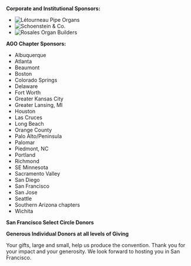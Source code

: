 **Corporate and Institutional Sponsors:**

<ul class="sponsors">
  <li><img src="/img/sponsors/letourneau.png" alt="Létourneau Pipe Organs" style="aspect-ratio:300/113"></li>
  <li><img src="/img/sponsors/schoenstein.png" alt="Schoenstein & Co." style="aspect-ratio:600/160"></li>
  <li><img src="/img/sponsors/rosales.png" alt="Rosales Organ Builders" style="aspect-ratio:450/140"></li>
</ul>

**AGO Chapter Sponsors:**

<ul class="sponsors">
  <li>Albuquerque</li>
  <li>Atlanta</li>
  <li>Beaumont</li>
  <li>Boston</li>
  <li>Colorado Springs</li>
  <li>Delaware</li>
  <li>Fort Worth</li>
  <li>Greater Kansas City</li>
  <li>Greater Lansing, MI</li>
  <li>Houston</li>
  <li>Las Cruces</li>
  <li>Long Beach</li>
  <li>Orange County</li>
  <li>Palo Alto/Peninsula</li>
  <li>Palomar</li>
  <li>Piedmont, NC</li>
  <li>Portland</li>
  <li>Richmond</li>
  <li>SE Minnesota</li>
  <li>Sacramento Valley</li>
  <li>San Diego</li>
  <li>San Francisco</li>
  <li>San Jose</li>
  <li>Seattle</li>
  <li>Southern Arizona chapters</li>
  <li>Wichita</li>
</ul>

**San Francisco Select Circle Donors**

**Generous Individual Donors at all levels of Giving**

Your gifts, large and small, help us produce the convention. Thank you for your impact and your
generosity. We look forward to hosting you in San Francisco.
